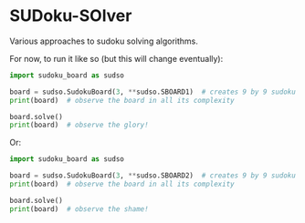 # SUDoku-SOlver
Various approaches to sudoku solving algorithms.


For now, to run it like so (but this will change eventually):

```python
import sudoku_board as sudso

board = sudso.SudokuBoard(3, **sudso.SBOARD1)  # creates 9 by 9 sudoku board
print(board)  # observe the board in all its complexity

board.solve()
print(board)  # observe the glory!
```


Or:


```python
import sudoku_board as sudso

board = sudso.SudokuBoard(3, **sudso.SBOARD2)  # creates 9 by 9 sudoku board
print(board)  # observe the board in all its complexity

board.solve()
print(board)  # observe the shame!
```
